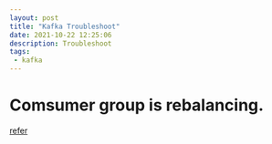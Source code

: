 ```yaml
---
layout: post
title: "Kafka Troubleshoot"
date: 2021-10-22 12:25:06
description: Troubleshoot
tags: 
 - kafka
---
```


# Comsumer group is rebalancing.
[refer](https://medium.com/bakdata/solving-my-weird-kafka-rebalancing-problems-c05e99535435)

